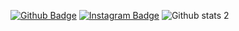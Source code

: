 [![Github Badge](https://img.shields.io/badge/-Github-000?style=quare&labelColor=000&logo=Github&logoColor=white&link=link)](link) 
[![Instagram Badge](https://img.shields.io/badge/-Instagram-C13584?style=flat-quare&labelColor=C13584&logo=instagram&logoColor=white&link=www.instagram.com/tyfn.cck)](www.instagram.com/tyfn.cck) 
![Github stats 2](https://github-readme-stats.vercel.app/api?username=tyfncck&show_icons=true&theme=radical)
